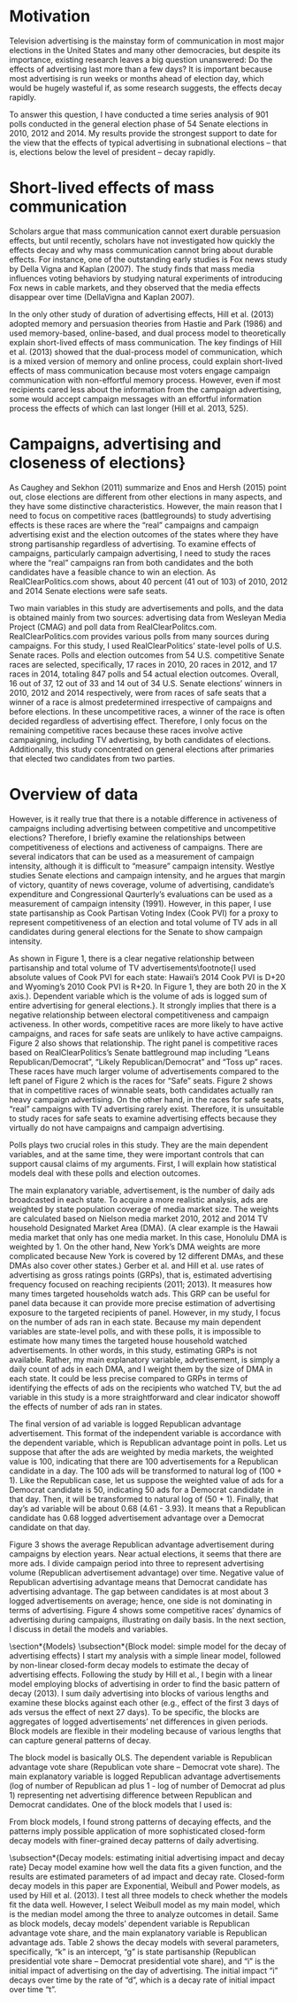 # Motivation

Television advertising is the mainstay form of communication in most major elections in the United States and many other democracies, but despite its importance, existing research leaves a big question unanswered: Do the effects of advertising last more than a few days? It is important because most advertising is run weeks or months ahead of election day, which would be hugely wasteful if, as some research suggests, the effects decay rapidly.

To answer this question, I have conducted a time series analysis of 901 polls conducted in the general election phase of 54 Senate elections in 2010, 2012 and 2014.  My results provide the strongest support to date for the view that the effects of typical advertising in subnational elections – that is, elections below the level of president – decay rapidly.

# Short-lived effects of mass communication

Scholars argue that mass communication cannot exert durable persuasion effects, but until recently, scholars have not investigated how quickly the effects decay and why mass communication cannot bring about durable effects. For instance, one of the outstanding early studies is Fox news study by Della Vigna and Kaplan (2007). The study finds that mass media influences voting behaviors by studying natural experiments of introducing Fox news in cable markets, and they observed that the media effects disappear over time (DellaVigna and Kaplan 2007). 

In the only other study of duration of advertising effects, Hill et al. (2013) adopted memory and persuasion theories from Hastie and Park (1986) and used memory-based, online-based, and dual process model to theoretically explain short-lived effects of mass communication. The key findings of Hill et al. (2013) showed that the dual-process model of communication, which is a mixed version of memory and online process, could explain short-lived effects of mass communication because most voters engage campaign communication with non-effortful memory process. However, even if most recipients cared less about the information from the campaign advertising, some would accept campaign messages with an effortful information process the effects of which can last longer (Hill et al. 2013, 525). 



# Campaigns, advertising and closeness of elections} 
As Caughey and Sekhon (2011) summarize and Enos and Hersh (2015) point out, close elections are different from other elections in many aspects, and they have some distinctive characteristics. However, the main reason that I need to focus on competitive races (battlegrounds) to study advertising effects is these races are where the “real” campaigns and campaign advertising exist and the election outcomes of the states where they have strong partisanship regardless of advertising. To examine effects of campaigns, particularly campaign advertising, I need to study the races where the “real” campaigns ran from both candidates and the both candidates have a feasible chance to win an election. As RealClearPolitics.com shows, about 40 percent (41 out of 103) of 2010, 2012 and 2014 Senate elections were safe seats. 



Two main variables in this study are advertisements and polls, and the data is obtained mainly from two sources: advertising data from Wesleyan Media Project (CMAG) and poll data from RealClearPolitcs.com. RealClearPolitics.com provides various polls from many sources during campaigns. For this study, I used RealClearPolitics’ state-level polls of U.S. Senate races. Polls and election outcomes from 54 U.S. competitive Senate races are selected, specifically, 17 races in 2010, 20 races in 2012, and 17 races in 2014, totaling 847 polls and 54 actual election outcomes. Overall, 16 out of 37, 12 out of 33 and 14 out of 34 U.S. Senate elections’ winners in 2010, 2012 and 2014 respectively, were from races of safe seats that a winner of a race is almost predetermined irrespective of campaigns and before elections. In these uncompetitive races, a winner of the race is often decided regardless of advertising effect. Therefore, I only focus on the remaining competitive races because these races involve active campaigning, including TV advertising, by both candidates of elections. Additionally, this study concentrated on general elections after primaries that elected two candidates from two parties.


# Overview of data
However, is it really true that there is a notable difference in activeness of campaigns including advertising between competitive and uncompetitive elections? Therefore, I briefly examine the relationships between competitiveness of elections and activeness of campaigns. There are several indicators that can be used as a measurement of campaign intensity, although it is difficult to “measure” campaign intensity. Westlye studies Senate elections and campaign intensity, and he argues that margin of victory, quantity of news coverage, volume of advertising, candidate’s expenditure and Congressional Qaurterly’s evaluations can be used as a measurement of campaign intensity (1991). However, in this paper, I use state partisanship as Cook Partisan Voting Index (Cook PVI) for a proxy to represent competitiveness of an election and total volume of TV ads in all candidates during general elections for the Senate to show campaign intensity.

As shown in Figure 1, there is a clear negative relationship between partisanship and total volume of TV advertisements\footnote{I used absolute values of Cook PVI for each state: Hawaii’s 2014 Cook PVI is D$+$20 and Wyoming’s 2010 Cook PVI is R$+$20. In Figure 1, they are both 20 in the X axis.). Dependent variable which is the volume of ads is logged sum of entire advertising for general elections.}. It strongly implies that there is a negative relationship between electoral competitiveness and campaign activeness. In other words, competitive races are more likely to have active campaigns, and races for safe seats are unlikely to have active campaigns. Figure 2 also shows that relationship. The right panel is competitive races based on RealClearPolitics’s Senate battleground map including “Leans Republican/Democrat”, “Likely Republican/Democrat” and “Toss up” races. These races have much larger volume of advertisements compared to the left panel of Figure 2 which is the races for “Safe” seats. Figure 2 shows that in competitive races of winnable seats, both candidates actually ran heavy campaign advertising. On the other hand, in the races for safe seats, “real” campaigns with TV advertising rarely exist. Therefore, it is unsuitable to study races for safe seats to examine advertising effects because they virtually do not have campaigns and campaign advertising.



Polls plays two crucial roles in this study. They are the main dependent variables, and at the same time, they were important controls that can support causal claims of my arguments. First, I will explain how statistical models deal with these polls and election outcomes. 


The main explanatory variable, advertisement, is the number of daily ads broadcasted in each state. To acquire a more realistic analysis, ads are weighted by state population coverage of media market size. The weights are calculated based on Nielson media market 2010, 2012 and 2014 TV household Designated Market Area (DMA). (A clear example is the Hawaii media market that only has one media market. In this case, Honolulu DMA is weighted by 1. On the other hand, New York’s DMA weights are more complicated because New York is covered by 12 different DMAs, and these DMAs also cover other states.) Gerber et al. and Hill et al. use rates of advertising as gross ratings points (GRPs), that is, estimated advertising frequency focused on reaching recipients (2011; 2013). It measures how many times targeted households watch ads. This GRP can be useful for panel data because it can provide more precise estimation of advertising exposure to the targeted recipients of panel. However, in my study, I focus on the number of ads ran in each state. Because my main dependent variables are state-level polls, and with these polls, it is impossible to estimate how many times the targeted house household watched advertisements. In other words, in this study, estimating GRPs is not available. Rather, my main explanatory variable, advertisement, is simply a daily count of ads in each DMA, and I weight them by the size of DMA in each state. It could be less precise compared to GRPs in terms of identifying the effects of ads on the recipients who watched TV, but the ad variable in this study is a more straightforward and clear indicator showoff the effects of number of ads ran in states.

The final version of ad variable is logged Republican advantage advertisement. This format of the independent variable is accordance with the dependent variable, which is Republican advantage point in polls. Let us suppose that after the ads are weighted by media markets, the weighted value is 100, indicating that there are 100 advertisements for a Republican candidate in a day. The 100 ads will be transformed to natural log of (100 + 1). Like the Republican case, let us suppose the weighted value of ads for a Democrat candidate is 50, indicating 50 ads for a Democrat candidate in that day. Then, it will be transformed to natural log of (50 + 1). Finally, that day’s ad variable will be about 0.68 (4.61 - 3.93). It means that a Republican candidate has 0.68 logged advertisement advantage over a Democrat candidate on that day. 

Figure 3 shows the average Republican advantage advertisement during campaigns by election years. Near actual elections, it seems that there are more ads. I divide campaign period into three to represent advertising volume (Republican advertisement advantage) over time. Negative value of Republican advertising advantage means that Democrat candidate has advertising advantage. The gap between candidates is at most about 3 logged advertisements on average; hence, one side is not dominating in terms of advertising. Figure 4 shows some competitive races’ dynamics of advertising during campaigns, illustrating on daily basis. In the next section, I discuss in detail the models and variables.  



\section*{Models} 
\subsection*{Block model: simple model for the decay of advertising effects}
I start my analysis with a simple linear model, followed by non-linear closed-form decay models to estimate the decay of advertising effects.  Following the study by Hill et al., I begin with a linear model employing blocks of advertising in order to find the basic pattern of decay (2013). I sum daily advertising into blocks of various lengths and examine these blocks against each other (e.g., effect of the first 3 days of ads versus the effect of next 27 days). To be specific, the blocks are aggregates of logged advertisements’ net differences in given periods. Block models are flexible in their modeling because of various lengths that can capture general patterns of decay.  

The block model is basically OLS. The dependent variable is Republican advantage vote share (Republican vote share – Democrat vote share). The main explanatory variable is logged Republican advantage advertisements (log of number of Republican ad plus 1 - log of number of Democrat ad plus 1) representing net advertising difference between Republican and Democrat candidates. One of the block models that I used is:




From block models, I found strong patterns of decaying effects, and the patterns imply possible application of more sophisticated closed-form decay models with finer-grained decay patterns of daily advertising. 

\subsection*{Decay models: estimating initial advertising impact and decay rate}
Decay model examine how well the data fits a given function, and the results are estimated parameters of ad impact and decay rate. Closed-form decay models in this paper are Exponential, Weibull and Power models, as used by Hill et al. (2013). I test all three models to check whether the models fit the data well. However, I select Weibull model as my main model, which is the median model among the three to analyze outcomes in detail. Same as block models, decay models’ dependent variable is Republican advantage vote share, and the main explanatory variable is Republican advantage ads. Table 2 shows the decay models with several parameters, specifically, “k” is an intercept, “g” is state partisanship (Republican presidential vote share – Democrat presidential vote share), and “i” is the initial impact of advertising on the day of advertising. The initial impact “i” decays over time by the rate of “d”, which is a decay rate of initial impact over time “t”. 
